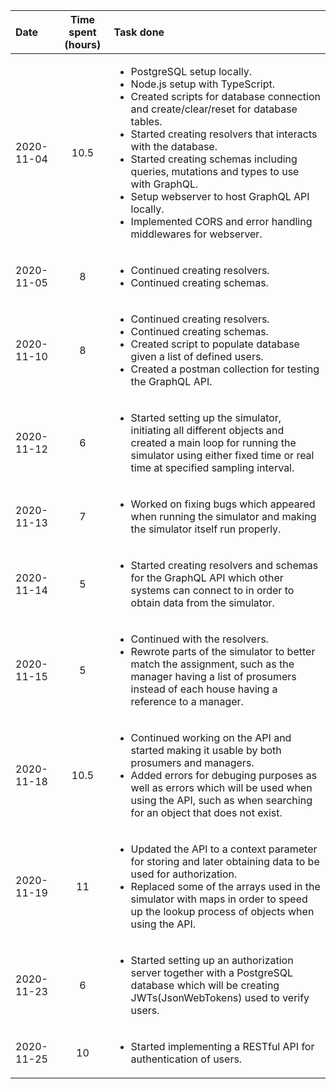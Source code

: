 | Date | Time spent (hours) | Task done |
| :--- | :---: | :--- |
| 2020-11-04 | 10.5 | <ul><li>PostgreSQL setup locally.</li><li>Node.js setup with TypeScript.</li><li>Created scripts for database connection and create/clear/reset for database tables.</li><li>Started creating resolvers that interacts with the database.</li><li>Started creating schemas including queries, mutations and types to use with GraphQL.</li><li>Setup webserver to host GraphQL API locally.</li><li>Implemented CORS and error handling middlewares for webserver.</li></ul> |
| 2020-11-05 | 8 | <ul><li>Continued creating resolvers.</li><li>Continued creating schemas.</li></ul> |
| 2020-11-10 | 8 | <ul><li>Continued creating resolvers.</li><li>Continued creating schemas.</li><li>Created script to populate database given a list of defined users.</li><li>Created a postman collection for testing the GraphQL API.</li></ul> |
| 2020-11-12 | 6 | <ul><li>Started setting up the simulator, initiating all different objects and created a main loop for running the simulator using either fixed time or real time at specified sampling interval.</li></ul> |
| 2020-11-13 | 7 | <ul><li>Worked on fixing bugs which appeared when running the simulator and making the simulator itself run properly.</li></ul> |
| 2020-11-14 | 5 | <ul><li>Started creating resolvers and schemas for the GraphQL API which other systems can connect to in order to obtain data from the simulator.</li></ul> |
| 2020-11-15 | 5 | <ul><li>Continued with the resolvers.</li><li>Rewrote parts of the simulator to better match the assignment, such as the manager having a list of prosumers instead of each house having a reference to a manager.</li></ul> |
| 2020-11-18 | 10.5 | <ul><li>Continued working on the API and started making it usable by both prosumers and managers.</li><li>Added errors for debuging purposes as well as errors which will be used when using the API, such as when searching for an object that does not exist.</li></ul> |
| 2020-11-19 | 11 | <ul><li>Updated the API to a context parameter for storing and later obtaining data to be used for authorization.</li><li>Replaced some of the arrays used in the simulator with maps in order to speed up the lookup process of objects when using the API.</li></ul> |
| 2020-11-23 | 6 | <ul><li>Started setting up an authorization server together with a PostgreSQL database which will be creating JWTs(JsonWebTokens) used to verify users.</li></ul> |
| 2020-11-25 | 10 | <ul><li>Started implementing a RESTful API for authentication of users.</li></ul> |
